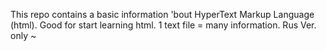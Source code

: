 This repo contains a basic information 'bout HyperText Markup Language (html).
Good for start learning html.
1 text file = many information. Rus Ver. only ~
